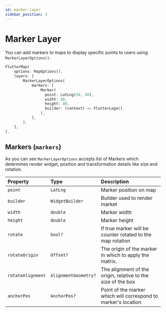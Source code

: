 ```yaml
---
id: marker-layer
sidebar_position: 3
---
```


# Marker Layer

You can add markers to maps to display specific points to users using `MarkerLayerOptions()`.

```dart
FlutterMap(
    options: MapOptions(),
    layers: [
        MarkerLayerOptions(
            markers: [
                Marker(
                  point: LatLng(30, 40),
                  width: 80,
                  height: 80,
                  builder: (context) => FlutterLogo(),
                ),
            ],
        ),
    ],
),
```

## Markers (`markers`)

As you can see `MarkerLayerOptions` accepts list of Markers which determines render widget, position and transformation details like size and rotation.

| Property          | Type                 | Description                                                    |
| :---------------- | :------------------- | :------------------------------------------------------------- |
| `point`           | `LatLng`             | Marker position on map                                         |
| `builder`         | `WidgetBuilder`      | Builder used to render market                                  |
| `width`           | `double`             | Marker width                                                   |
| `height`          | `double`             | Marker height                                                  |
| `rotate`          | `bool?`              | If true marker will be counter rotated to the map rotation     |
| `rotateOrigin`    | `Offset?`            | The origin of the marker in which to apply the matrix.         |
| `rotateAlignment` | `AlignmentGeometry?` | The alignment of the origin, relative to the size of the box   |
| `anchorPos`       | `AnchorPos?`         | Point of the marker which will correspond to marker's location |
